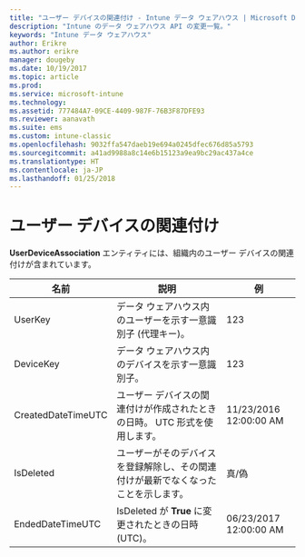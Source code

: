 ```yaml
---
title: "ユーザー デバイスの関連付け - Intune データ ウェアハウス | Microsoft Docs"
description: "Intune のデータ ウェアハウス API の変更一覧。"
keywords: "Intune データ ウェアハウス"
author: Erikre
ms.author: erikre
manager: dougeby
ms.date: 10/19/2017
ms.topic: article
ms.prod: 
ms.service: microsoft-intune
ms.technology: 
ms.assetid: 777484A7-09CE-4409-987F-76B3F87DFE93
ms.reviewer: aanavath
ms.suite: ems
ms.custom: intune-classic
ms.openlocfilehash: 9032ffa547daeb19e694a0245dfec676d85a5793
ms.sourcegitcommit: a41ad9988a8c14e6b15123a9ea9bc29ac437a4ce
ms.translationtype: HT
ms.contentlocale: ja-JP
ms.lasthandoff: 01/25/2018
---
```

# <a name="user-device-association"></a>ユーザー デバイスの関連付け

**UserDeviceAssociation** エンティティには、組織内のユーザー デバイスの関連付けが含まれています。

| 名前               | 説明                                                                                      | 例                |
|--------------------|--------------------------------------------------------------------------------------------------|------------------------|
| UserKey            | データ ウェアハウス内のユーザーを示す一意識別子 (代理キー)。                              | 123                    |
| DeviceKey          | データ ウェアハウス内のデバイスを示す一意識別子。                                            | 123                    |
| CreatedDateTimeUTC | ユーザー デバイスの関連付けが作成されたときの日時。 UTC 形式を使用します。                                | 11/23/2016 12:00:00 AM |
| IsDeleted          | ユーザーがそのデバイスを登録解除し、その関連付けが最新でなくなったことを示します。 | 真/偽             |
| EndedDateTimeUTC   | IsDeleted が **True** に変更されたときの日時 (UTC)。                                              | 06/23/2017 12:00:00 AM |
